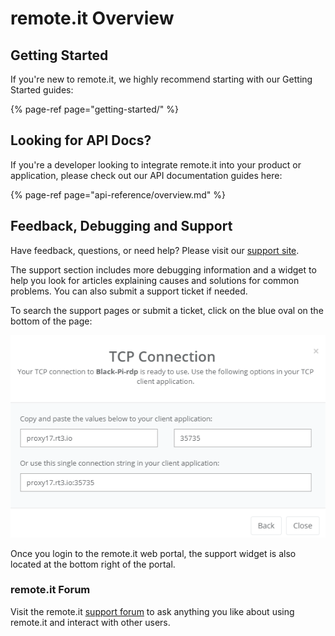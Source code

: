 # remote.it Overview

## Getting Started

If you're new to remote.it, we highly recommend starting with our Getting Started guides:

{% page-ref page="getting-started/" %}

## Looking for API Docs?

If you're a developer looking to integrate remote.it into your product or application, please check out our API documentation guides here:

{% page-ref page="api-reference/overview.md" %}

## Feedback, Debugging and Support

Have feedback, questions, or need help? Please visit our [support site](https://remot3it.zendesk.com/hc/en-us).

The support section includes more debugging information and a widget to help you look for articles explaining causes and solutions for common problems. You can also submit a support ticket if needed.  

To search the support pages or submit a ticket, click on the blue oval on the bottom of the page:

![](.gitbook/assets/image%20%28191%29.png)

Once you login to the remote.it web portal, the support widget is also located at the bottom right of the portal.

### remote.it Forum

Visit the remote.it [support forum](https://forum.remote.it) to ask anything you like about using remote.it and interact with other users.

